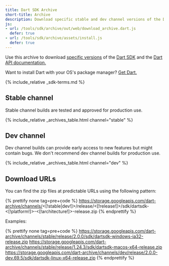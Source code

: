 ```yaml
---
title: Dart SDK Archive
short-title: Archive
description: Download specific stable and dev channel versions of the Dart SDK and the Dart API documentation.
js:
- url: /tools/sdk/archive/out/web/download_archive.dart.js
  defer: true
- url: /tools/sdk/archive/assets/install.js
  defer: true
---
```


Use this archive to download
[specific versions](/get-dart#about-release-channels-and-version-strings) of the
[Dart SDK](/tools/sdk)
and the [Dart API documentation.]({{site.dart_api}}/{{site.data.pkg-vers.SDK.channel}})

Want to install Dart with your OS's package manager?
[Get Dart.](/get-dart)

<aside class="alert alert-warning" markdown="1">
  {% include_relative _sdk-terms.md %}
</aside>


## Stable channel

Stable channel builds are tested and approved for production use.

{% include_relative _archives_table.html channel="stable" %}

## Dev channel

Dev channel builds can provide early access
to new features but might contain bugs.
We don't recommend dev channel builds for production use.

{% include_relative _archives_table.html channel="dev" %}

## Download URLs

You can find the zip files at predictable URLs using the
following pattern:

{% prettify none tag=pre+code %}
https://storage.googleapis.com/dart-archive/channels/<[!stable|dev!]>/release/<[!release!]>/sdk/dartsdk-<[!platform!]>-<[!architecture!]>-release.zip
{% endprettify %}

Examples:

{% prettify none tag=pre+code %}
https://storage.googleapis.com/dart-archive/channels/stable/release/2.0.0/sdk/dartsdk-windows-ia32-release.zip
https://storage.googleapis.com/dart-archive/channels/stable/release/1.24.3/sdk/dartsdk-macos-x64-release.zip
https://storage.googleapis.com/dart-archive/channels/dev/release/2.0.0-dev.69.5/sdk/dartsdk-linux-x64-release.zip
{% endprettify %}
